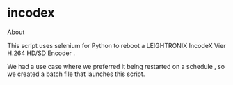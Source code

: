 # incodex

About

This script uses selenium for Python to reboot a LEIGHTRONIX IncodeX Vier H.264 HD/SD Encoder .

We had a use case where we preferred it being restarted on a schedule , so we created a batch file that launches this script. 


